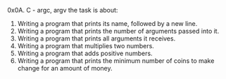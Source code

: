 0x0A. C - argc, argv
the task is about:
1. Writing a program that prints its name, followed by a new line.
2. Writing a program that prints the number of arguments passed into it.
3. Writing a program that prints all arguments it receives.
4. Writing a program that multiplies two numbers.
5. Writing a program that adds positive numbers.
6. Writing a program that prints the minimum number of coins to make change for an amount of money.
